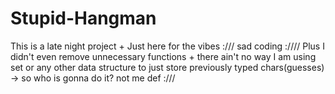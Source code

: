# Stupid-Hangman
This is a late night project + Just here for the vibes :/// sad coding ://// Plus I didn't even remove unnecessary functions + there ain't no way I am using set or any other data structure to just store previously typed chars(guesses) -> so who is gonna do it? not me def :///
